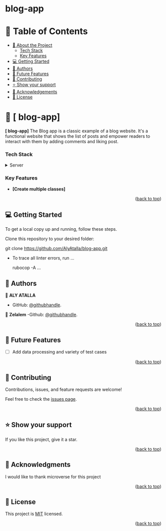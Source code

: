 # blog-app

# 📗 Table of Contents
- [📖 About the Project](#about-project)
    - [Tech Stack](#tech-stack)
    - [Key Features](#key-features)
- [💻 Getting Started](#getting-started)
- [👥 Authors](#authors)
- [🔭 Future Features](#future-features)
- [🤝 Contributing](#contributing)
- [⭐️ Show your support](#support)
- [🙏 Acknowledgements](#acknowledgements)
- [📝 License](#license)
<!-- PROJECT DESCRIPTION -->

# 📖 [ blog-app] <a name="about-project"></a>

**[ blog-app]** The Blog app is a classic example of a blog website. It's a functional website that shows the list of posts and empower readers to interact with them by adding comments and liking post.

<a name="readme-top"></a>


### Tech Stack <a name="tech-stack"></a>

<details>
  <summary>Server</summary>
  <ul>
    <li><a href="https://rubygems.org">Ror</a></li>
  </ul>
</details>

### Key Features <a name="key-features"></a>

- **[Create multiple classes]**

<p align="right">(<a href="#readme-top">back to top</a>)</p>

## 💻 Getting Started <a name="getting-started"></a>

To get a local copy up and running, follow these steps.

Clone this repository to your desired folder:

git clone https://github.com/AlyAtalla/blog-app.git

- To trace all linter errors, run
  ...

  rubocop -A
  ...

<!-- AUTHORS -->

## 👥 Authors <a name="authors"></a>


👤 **ALY ATALLA**

- GitHub: [@githubhandle](https://github.com/AlyAtalla).
  
👤 **Zelalem**
-Github: [@githubhandle](https://github.com/Zel-hub7).


<p align="right">(<a href="#readme-top">back to top</a>)</p>

<!-- FUTURE FEATURES-->

## 🔭 Future Features <a name="future-features"></a>


- [ ] Add data processing and  variety of test cases

<p align="right">(<a href="#readme-top">back to top</a>)</p>

<!-- CONTRIBUTING -->

## 🤝 Contributing <a name="contributing"></a>

Contributions, issues, and feature requests are welcome!

Feel free to check the [issues page](https://github.com/AlyAtalla/blog-app/issues).

<p align="right">(<a href="#readme-top">back to top</a>)</p>

<!-- SUPPORT -->

## ⭐️ Show your support <a name="support"></a>

If you like this project, give it a star.

<p align="right">(<a href="#readme-top">back to top</a>)</p>

<!-- ACKNOWLEDGEMENTS -->

## 🙏 Acknowledgments <a name="acknowledgements"></a>

I would like to thank microverse for this project


<p align="right">(<a href="#readme-top">back to top</a>)</p>


<!-- LICENSE -->

## 📝 License <a name="license"></a>

This project is [MIT](./LICENSE) licensed.


<p align="right">(<a href="#readme-top">back to top</a>)</p>
